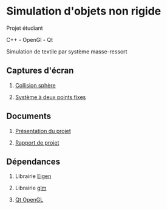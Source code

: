 # Simulation d'objets non rigide

Projet étudiant

C++ - OpenGl - Qt

Simulation de textile par système masse-ressort

## Captures d'écran

1. [Collision sphère](https://github.com/nicolas-lcn/cloth-simulation/blob/main/docs/sms-ie-sphere.png)

2. [Système à deux points fixes](https://github.com/nicolas-lcn/cloth-simulation/blob/main/docs/sms-implicit-euler.png)

## Documents

1. [Présentation du projet](https://docs.google.com/presentation/d/1H_Ai7J7kOgogNO08w1O0XsqPhlLu-FxFmBN8GmM1AgM/edit?usp=sharing)

2. [Rapport de projet](https://github.com/nicolas-lcn/cloth-simulation/blob/main/docs/PROJET3D_LUCIANI.pdf)

## Dépendances

1. Librairie [Eigen](https://eigen.tuxfamily.org/) 

2. Librairie [glm](https://github.com/g-truc/glm)

3. [Qt OpenGL](https://doc.qt.io/qt-6/qtopengl-index.html)




